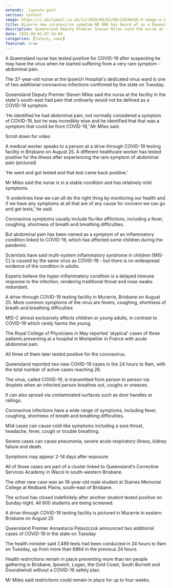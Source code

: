 ```yaml
---
extends: _layouts.post
section: content
image: https://i.dailymail.co.uk/1s/2020/09/01/06/32630420-0-image-a-3_1598939193446.jpg 
title: Bizarre new coronavirus symptom NO ONE has heard of as a Queensland nurse tests positive to COVID-19 
description: Queensland Deputy Premier Steven Miles said the nurse at the facility in Ipswich in the states south-east had pain that ordinarily would not be defined as a COVID-19 symptom. 
date: 2020-09-01-07-24-04 
categories: [latest, news] 
featured: true 
--- 
```

A Queensland nurse has tested positive for COVID-19 after suspecting he may have the virus when he started suffering from a very rare symptom - abdominal pain.

The 37-year-old nurse at the Ipswich Hospital's dedicated virus ward is one of two additional coronavirus infections confirmed by the state on Tuesday.

Queensland Deputy Premier Steven Miles said the nurse at the facility in the state's south-east had pain that ordinarily would not be defined as a COVID-19 symptom.

'He identified he had abdominal pain, not normally considered a symptom of COVID-19, but he was incredibly wise and he identified that that was a symptom that could be from COVID-19,' Mr Miles said.

Scroll down for video 

A medical worker speaks to a person at a drive-through COVID-19 testing facility in Brisbane on August 25. A different healthcare worker has tested positive for the illness after experiencing the rare symptom of abdominal pain (pictured)

'He went and got tested and that test came back positive.'

Mr Miles said the nurse is in a stable condition and has relatively mild symptoms.  

'It underlines how we can all do the right thing by monitoring our health and if we have any symptoms at all that are of any cause for concern we can go and get tests,' he said. 

Coronavirus symptoms usually include flu-like afflictions, including a fever, coughing, shortness of breath and breathing difficulties. 

But abdominal pain has been named as a symptom of an inflammatory condition linked to COVID-19, which has affected some children during the pandemic. 

Scientists have said multi-system inflammatory syndrome in children (MIS-C) is caused by the same virus as COVID-19 - but there is no widespread evidence of the condition in adults.

Experts believe the hyper-inflammatory condition is a delayed immune response to the infection, rendering traditional throat and nose swabs redundant. 

A drive-through COVID-19 testing facility in Murarrie, Brisbane on August 25. More common symptoms of the virus are fevers, coughing, shortness of breath and breathing difficulties

MIS-C almost exclusively affects children or young adults, in contrast to COVID-19 which rarely harms the young. 

The Royal College of Physicians in May reported 'atypical' cases of three patients presenting at a hospital in Montpellier in France with acute abdominal pain.

All three of them later tested positive for the coronavirus. 

Queensland reported two new COVID-19 cases in the 24 hours to 9am, with the total number of active cases reaching 28.



The virus, called COVID-19, is transmitted from person to person via droplets when an infected person breathes out, coughs or sneezes. 

It can also spread via contaminated surfaces such as door handles or railings. 

Coronavirus infections have a wide range of symptoms, including fever, coughing, shortness of breath and breathing difficulties.  

Mild cases can cause cold-like symptoms including a sore throat, headache, fever, cough or trouble breathing.  

Severe cases can cause pneumonia, severe acute respiratory illness, kidney failure and death.  

Symptoms may appear 2-14 days after exposure. 



All of those cases are part of a cluster linked to Queensland's Corrective Services Academy in Wacol in south-western Brisbane.

The other new case was an 18-year-old male student at Staines Memorial College at Redbank Plains, south-east of Brisbane.

The school has closed indefinitely after another student tested positive on Sunday night. All 600 students are being screened.

A drive-through COVID-19 testing facility is pictured in Murarrie in eastern Brisbane on August 25

Queensland Premier Annastacia Palaszczuk announced two additional cases of COVID-19 in the state on Tuesday

The health minister said 7,489 tests had been conducted in 24 hours to 9am on Tuesday, up from more than 6864 in the previous 24 hours.

Health restrictions remain in place preventing more than ten people gathering in Brisbane, Ipswich, Logan, the Gold Coast, South Burnett and Goondiwindi without a COVID-19 safety plan.

Mr Miles said restrictions could remain in place for up to four weeks.

